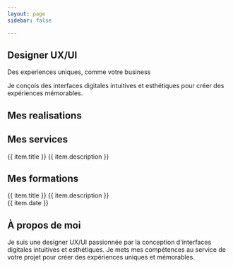 ```yaml
---
layout: page
sidebar: false

---
```


<div class="px-6 md:px-12">
  <section
    id="hero"
    aria-labelledby="hero-heading"
    class="h-[calc(100vh-64px)] relative flex flex-col justify-center"
  >
    <div class="max-w-screen-xl mx-auto w-full px-4 sm:px-6 lg:px-8">
      <div class="flex flex-col md:flex-row gap-12 md:gap-20 items-center justify-center">
        <div class="flex-1 flex justify-center items-center text-center md:text-left">
          <div class="max-w-xl">
             <h1 id="hero-heading" class="text-4xl font-bold mb-4">Designer UX/UI</h1>
            <p class="text-4xl font-bold mb-4 text-secondary">Des experiences uniques, comme votre business</p>
            <p class="text-lg text-gray-700 mb-8">Je conçois des interfaces digitales intuitives et esthétiques pour créer des expériences mémorables.</p>
            <div class="flex flex-row gap-4 lg:gap-5 justify-center md:justify-start">
              <VPButton theme="brand" text="Explorer mes realisations" href="#mes-realisations"/>
              <VPButton theme="alt" text="Me contacter" href="https://www.linkedin.com/in/catherinevu436-78/"/>
            </div>
          </div>
        </div>
        <div class="flex-1 flex justify-center items-center relative mt-10 md:mt-0">
          <VPImage image="/ui_ux_designer.png" alt="UI UX Designer" class="z-10 w-80 h-80 md:w-96 md:h-96 object-contain"/>
          <VPImage image="/hero_image_background.png" alt="background_shape" class="-z-10 w-80 h-80 md:w-96 md:h-96 absolute object-contain"/>
        </div>
      </div>
    </div>
    <div class="absolute bottom-8 left-1/2 -translate-x-1/2">
       <a href="#mes-realisations">
        <VPImage image="/down_arrow.png" class="hidden md:flex w-12 h-12 hover:opacity-80 transition-opacity"/>
      </a>
    </div>
  </section>
  <section
    id="mes-realisations"
    aria-labelledby="realisations-heading"
    class="py-16 md:py-20"
  >
    <div class="w-full mx-auto px-4 sm:px-6 lg:px-8 flex flex-col items-center justify-center">
      <h2 id="realisations-heading" class="text-3xl text-center font-bold mb-12">Mes realisations</h2>
      <Carousel
        class="w-full"
        :opts="{ loop: true}"
        :plugins="[Autoplay({ delay: 4000, stopOnInteraction: false })]"
        @init-api="setApi"
      >
        <CarouselContent >
          <CarouselItem
            v-for="(item, index) in carousel_items"
            :key="index"
            class="pl-4 md:basis-1/2 lg:basis-2/3"
          >
              <Card class="overflow-hidden">
                <CardContent class="flex items-center justify-center p-0">
                  <AspectRatio :ratio="16 / 9">
                    <a :href="item.href" target="_blank" rel="noopener noreferrer" class="block hover:opacity-90 transition-opacity">
                      <VPImage :image="item.img" alt="Project image" class="object-cover w-full h-full"/>
                    </a>
                  </AspectRatio>
                </CardContent>
                </Card>
          </CarouselItem>
        </CarouselContent>
        </Carousel>
    </div>
  </section>
  <section
    id="services"
    aria-labelledby="services-heading"
    class="py-16 md:py-20 bg-gray-50"
  >
    <div class="max-w-screen-xl mx-auto px-4 sm:px-6 lg:px-8 flex flex-col items-center justify-center">
      <h2 id="services-heading" class="text-3xl text-center font-bold mb-12">Mes services</h2>
      <div class="grid grid-cols-1 md:grid-cols-2 lg:grid-cols-3 gap-8 md:gap-10">
        <Card v-for="(item, index) in card_items" :key="index" class="flex flex-col">
          <CardHeader>
            <VPImage :image="item.img" alt="" class="w-full h-48 object-cover mb-4 rounded-t-lg"/>
            <CardTitle>{{ item.title }}</CardTitle>
            <CardDescription>{{ item.description }}</CardDescription>
          </CardHeader>
          </Card>
      </div>
      <div class="mt-12">
        <VPButton theme="brand" text="Discutons de votre projet" href="https://www.linkedin.com/in/catherinevu436-78/"/>
      </div>
    </div>
  </section>
  <section
    id="formations"
    aria-labelledby="formations-heading"
    class="py-16 md:py-20"
  >
    <div class="max-w-screen-xl mx-auto px-4 sm:px-6 lg:px-8 flex flex-col items-center justify-center">
      <h2 id="formations-heading" class="text-3xl text-center font-bold mb-12">Mes formations</h2>
      <div class="grid grid-cols-1 md:grid-cols-2 lg:grid-cols-3 gap-8 md:gap-10">
         <Card v-for="(item, index) in formations" :key="index" class="w-full flex flex-col">
          <CardHeader class="flex-grow"> <CardTitle>{{ item.title }}</CardTitle>
            <CardDescription>{{ item.description }}</CardDescription>
          </CardHeader>
          <CardContent> <div class="flex flex-row items-center pt-4 border-t border-gray-200 mt-4"> <VPImage :image="item.image" alt="Formation image" class="max-w-12 max-h-12 object-cover"/> <span class="ml-4 text-sm text-gray-600">{{ item.date }}</span> </div>
          </CardContent>
        </Card>
      </div>
    </div>
  </section>
  <section
    id="a-propos"
    aria-labelledby="about-heading"
    class="py-16 md:py-20 bg-gray-50"
  >
    <div class="max-w-screen-xl mx-auto px-4 sm:px-6 lg:px-8 flex flex-col items-center justify-center">
      <Card class="w-full max-w-4xl overflow-hidden">
        <div class="flex flex-col md:flex-row items-center">
          <div class="flex flex-col">
            <CardHeader>
              <h2 id="about-heading" class="text-3xl text-center font-bold">À propos de moi</h2>
            </CardHeader>
            <CardContent class="flex-1 p-6 md:p-8">
              <CardDescription class="text-lg mb-6"> Je suis une designer UX/UI passionnée par la conception d'interfaces digitales intuitives et esthétiques. Je mets mes compétences au service de votre projet pour créer des expériences uniques et mémorables.
              </CardDescription>
              <div class="flex items-center justify-center py-6">
                <VPButton theme="brand" text="Me contacter" href="https://www.linkedin.com/in/catherinevu436-78/"/>
              </div>
            </CardContent>
          </div>
          <div class="w-full md:w-1/3 lg:w-1/2 flex-shrink-0">
            <AspectRatio :ratio="1/1" class="bg-gray-100">
              <VPImage image="/photo_identite.jpeg" alt="Portrait de Catherine Vu" class="object-cover w-full h-full"/>
            </AspectRatio>
          </div>
          </div>
          </Card>
    </div>
  </section>
</div>



<script setup lang="ts">
import { Card, CardContent, CardHeader, CardTitle, CardDescription } from '@/components/ui/card'
import { AspectRatio } from '@/components/ui/aspect-ratio'
import { ref, watch } from 'vue'
import { VPButton, VPImage } from 'vitepress/theme'
import { Carousel, CarouselContent, CarouselItem, type CarouselApi, type EmblaCarouselType, type EmblaEventType } from '@/components/ui/carousel'
import Autoplay from 'embla-carousel-autoplay'
import { watchOnce } from '@vueuse/core'

const api = ref<CarouselApi>()
let cleanupTween: (() => void) | null = null; // Store cleanup function

function setApi(val: CarouselApi) {
  api.value = val
}

// --- Embla Scale Tween Logic ---
const TWEEN_FACTOR_BASE = 0.52 // Adjust this to control scale difference (lower = less difference)
let tweenFactor = 0
let tweenNodes: HTMLElement[] = []

const numberWithinRange = (number: number, min: number, max: number): number =>
  Math.min(Math.max(number, min), max)

const setupTweenScale = (emblaApi: EmblaCarouselType): { cleanup: () => void } => {
  tweenNodes = emblaApi.slideNodes() // Get slide nodes

  const setTweenFactor = (): void => {
      // Base tween factor multiplied by the number of snaps
      tweenFactor = TWEEN_FACTOR_BASE * emblaApi.scrollSnapList().length
  }

  const tweenScale = (
    eventName?: EmblaEventType
  ): void => {
    const engine = emblaApi.internalEngine()
    const scrollProgress = emblaApi.scrollProgress()
    const slidesInView = emblaApi.slidesInView()
    const isScrollEvent = eventName === 'scroll'

    emblaApi.scrollSnapList().forEach((scrollSnap, snapIndex) => {
      let diffToTarget = scrollSnap - scrollProgress
      const slidesInSnap = engine.slideRegistry[snapIndex]

      slidesInSnap.forEach((slideIndex) => {
        if (isScrollEvent && !slidesInView.includes(slideIndex)) return

        if (engine.options.loop) {
          engine.slideLooper.loopPoints.forEach((loopItem) => {
            const target = loopItem.target()

            if (slideIndex === loopItem.index && target !== 0) {
              const sign = Math.sign(target)

              if (sign === -1) {
                diffToTarget = scrollSnap - (1 + scrollProgress)
              }
              if (sign === 1) {
                diffToTarget = scrollSnap + (1 - scrollProgress)
              }
            }
          })
        }

        const tweenValue = 1 - Math.abs(diffToTarget * tweenFactor)
        const scale = numberWithinRange(tweenValue, 0, 1).toString()
        const tweenNode = tweenNodes[slideIndex]
        // tweenNode.style.flexBasis = `scale(${scale})`
      })
    })
  }

  // Initial setup
  setTweenFactor()
  tweenScale()

  // Add listeners
  emblaApi
    .on('reInit', setTweenFactor)
    .on('reInit', tweenScale)
    .on('scroll', tweenScale)
    .on('slideFocus', tweenScale) // Use slideFocus for better active state handling

  // Return cleanup function
  return {
      cleanup: (): void => {
          tweenNodes.forEach((slide) => slide.removeAttribute('style')) // Remove styles on cleanup
          // Important: Remove listeners to prevent memory leaks
          emblaApi
            .off('reInit', setTweenFactor)
            .off('reInit', tweenScale)
            .off('scroll', tweenScale)
            .off('slideFocus', tweenScale)
      }
  }
}

// Watch for API initialization
watchOnce(api, (emblaApi) => {
  if (!emblaApi) return;
  const { cleanup } = setupTweenScale(emblaApi);
  cleanupTween = cleanup; // Store cleanup function
});

// Ensure cleanup happens when the component unmounts or api changes
watch(api, (newApi, oldApi, onInvalidate) => {
    // if (cleanupTween) {
    //     cleanupTween(); // Clean up previous instance listeners/styles
    //     cleanupTween = null;
    // }
    if (newApi) {
        const { cleanup } = setupTweenScale(newApi);
        cleanupTween = cleanup; // Store new cleanup function
    }
    // Vue's watch cleanup registration
    onInvalidate(() => {
        if (cleanupTween) {
            cleanupTween();
        }
    });
});

// --- Carousel Items Data ---
const carousel_items = [
  {
    img: "/Accueil_sizodor.png",
    href: "https://www.figma.com/proto/nMsZgDg1NYrGEVm3zODKfm/Sizodor?page-id=69%3A1261&node-id=67-443&viewport=1848%2C878%2C0.06&t=rGdaUooJefCVKPsx-1&scaling=scale-down&content-scaling=fixed&starting-point-node-id=67%3A443",
  },
  {
    img: "/Accueil_the.png",
    href: "https://www.behance.net/gallery/153322811/Maquette-site-vitrine-fictifs-Ths-du-Monde",
  },
  {
    img: "/mockup_mariee_sauvage.png",
    href: "https://www.figma.com/proto/VNwXG9a8Bi28nGVvRSekyA/Mari%C3%A9e-Sauvage?page-id=60%3A38&node-id=337-228&viewport=231%2C171%2C0.03&t=G3Cc01n2qlgEXg0R-1&scaling=scale-down&content-scaling=z",
    backgroundColor: "bg-[#C5DADE]",
  },
  {
    img: "/instagram_mockup.png",
    href: "/portfolio/cathcookiz",
    backgroundColor: "bg-[#D29ABF]",
  }
]

const card_items = [
  {
    title: "UX Design",
    description: "Je conçois des parcours intuitifs et fluides grâce à une approche centrée sur l'utilisateur.",
    img: "/ux_design.png",
  },
  {
    title: "UI Design",
    description: "Je transforme vos idées en interfaces modernes qui séduisent vos clients et boostent votre image de marque",
    img: "/ui_design.png",
  },
  {
    title: "Design system",
    description: "Je développe des composants évolutifs qui unifient l’expérience digitale et renforcent l’identité de marque.",
    img: "/ui_ux_designer.png",
  }
]

const formations = [
  {
    date: "Janvier 2025 - aujourd'hui",
    title: "Certification Google designer ux",
    description: "Fondamentaux du design ux",
    image: "/google.png",
  },
  {
    date: "Janvier - Décembre 2022",
    title: "Titre professionnel Concepteur Designer UI",
    description: "Fondamentaux du design graphique, typographie, identité visuelle et introduction au design d'interface.",
    image: "/online_forma_pro.png",
  },
  {
    date: "Septembre 2019 - Juillet 2021",
    title: "BTS SNIR",
    description: "application et apprentissage de l'informatique",
    image: "/bts_snir.png",
  }
]
</script>
